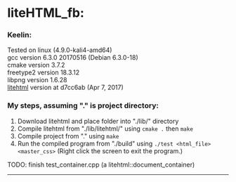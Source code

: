 # liteHTML_fb:

### Keelin:

Tested on linux (4.9.0-kali4-amd64) <br/>
gcc version 6.3.0 20170516 (Debian 6.3.0-18) <br/>
cmake version 3.7.2 <br/>
freetype2 version 18.3.12 <br/>
libpng version 1.6.28 <br/>
[litehtml](https://github.com/litehtml/litehtml) version at d7cc6ab (Apr 7, 2017)

### My steps, assuming "." is project directory:
1. Download litehtml and place folder into "./lib/" directory
2. Compile litehtml from "./lib/litehtml/" using `cmake .` then `make`
3. Compile project from "." using `make`
4. Run the compiled program from "./build" using `./test <html_file> <master_css>`
(Right click the screen to exit the program.)

TODO: finish test_container.cpp (a litehtml::document_container)

---
